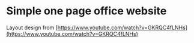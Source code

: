 # Simple one page office website

Layout design from 
[https://www.youtube.com/watch?v=GKRQC4fLNHs](https://www.youtube.com/watch?v=GKRQC4fLNHs)
